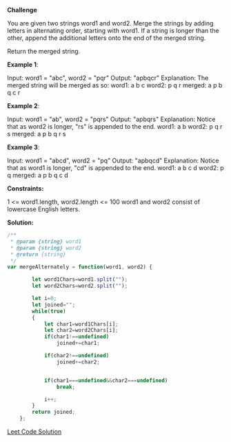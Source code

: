 **Challenge**

You are given two strings word1 and word2. Merge the strings by adding letters in alternating order, starting with word1. If a string is longer than the other, append the additional letters onto the end of the merged string.

Return the merged string.


**Example 1**:

Input: word1 = "abc", word2 = "pqr"
Output: "apbqcr"
Explanation: The merged string will be merged as so:
word1:  a   b   c
word2:    p   q   r
merged: a p b q c r


**Example 2**:

Input: word1 = "ab", word2 = "pqrs"
Output: "apbqrs"
Explanation: Notice that as word2 is longer, "rs" is appended to the end.
word1:  a   b
word2:    p   q   r   s
merged: a p b q   r   s

**Example 3**:

Input: word1 = "abcd", word2 = "pq"
Output: "apbqcd"
Explanation: Notice that as word1 is longer, "cd" is appended to the end.
word1:  a   b   c   d
word2:    p   q
merged: a p b q c   d


**Constraints:**

1 <= word1.length, word2.length <= 100
word1 and word2 consist of lowercase English letters.


**Solution:**

```js
/**
 * @param {string} word1
 * @param {string} word2
 * @return {string}
 */
var mergeAlternately = function(word1, word2) {

        let word1Chars=word1.split("");
        let word2Chars=word2.split("");

        let i=0;
        let joined="";
        while(true)
        {
            let char1=word1Chars[i];
            let char2=word2Chars[i];
            if(char1!==undefined)
                joined+=char1;

            if(char2!==undefined)
                joined+=char2;


            if(char1===undefined&&char2===undefined)
                break;

            i++;
        }
        return joined;
    };
```

[Leet Code Solution](https://leetcode.com/problems/merge-strings-alternately/submissions/978730160/)